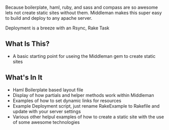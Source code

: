 Because boilerplate, haml, ruby, and sass and compass are so awesome lets not create static sites without them. Middleman makes this super easy to build and deploy to any apache server. 

Deployment is a breeze with an Rsync, Rake Task

## What Is This?
- A basic starting point for useing the Middleman gem to create static sites

## What's In It 
- Haml Boilerplate based layout file 
- Display of how partials and helper methods work within Middleman
- Examples of how to set dynamic links for resources
- Example Deployment script, just rename RakeExample to Rakefile and update with your server settings
- Various other helpul examples of how to create a static site with the use of some awesome technologies